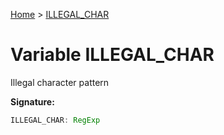 [Home](../index.md) &gt; [ILLEGAL\_CHAR](./illegal_char.md)

# Variable ILLEGAL\_CHAR

Illegal character pattern

<b>Signature:</b>

```typescript
ILLEGAL_CHAR: RegExp
```
